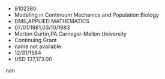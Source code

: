 
* 8102380
* Modeling in Continuum Mechanics and Population Biology
* DMS,APPLIED MATHEMATICS
* 07/01/1981,03/10/1983
* Morton Gurtin,PA,Carnegie-Mellon University
* Continuing Grant
*   name not available
* 12/31/1984
* USD 137,173.00

nan
